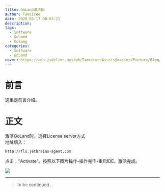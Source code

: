 ```yaml
---
title: GoLand激活码
author: Tamsiree
date: 2020-03-17 00:03:21
description:
tags:
  - Software
  - GoLand
  - Golang
categories:
  - Software
  - GoLand
cover: https://cdn.jsdelivr.net/gh/Tamsiree/Assets@master/Picture/Blog/Cover/1css34660a6917f03b1249f8a1923d36ef.jpg
---
```

# 前言
这里是前言介绍。

# 正文

激活GoLand时，选择License server方式  
地址填入：

```
http://fls.jetbrains-agent.com
```

点击："Activate"。按照以下图片操作-操作完毕-重启IDE，激活完成。

![](https://www.frankblog.cn/zb_users/upload/2020/02/202002121581489194443306.png)

---
> to be continued...
